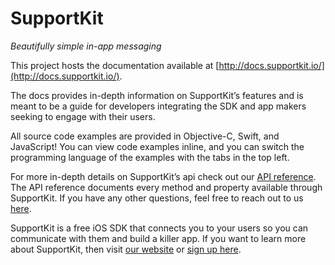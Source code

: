 # SupportKit
*Beautifully simple in-app messaging*

This project hosts the documentation available at [http://docs.supportkit.io/](http://docs.supportkit.io/).

The docs provides in-depth information on SupportKit’s features and is meant to be a guide for developers integrating the SDK and app makers seeking to engage with their users.

All source code examples are provided in Objective-C, Swift, and JavaScript! You can view code examples inline, and you can switch the programming language of the examples with the tabs in the top left.

For more in-depth details on SupportKit’s api check out our [API reference](http://docs.supportkit.io/api/). The API reference documents every method and property available through SupportKit. If you have any other questions, feel free to reach out to us [here](mailto:help@supportkit.io).

SupportKit is a free iOS SDK that connects you to your users so you can communicate with them and build a killer app. If you want to learn more about SupportKit, then visit [our website](https://supportkit.io) or [sign up here](https://app.supportkit.io/signup).



